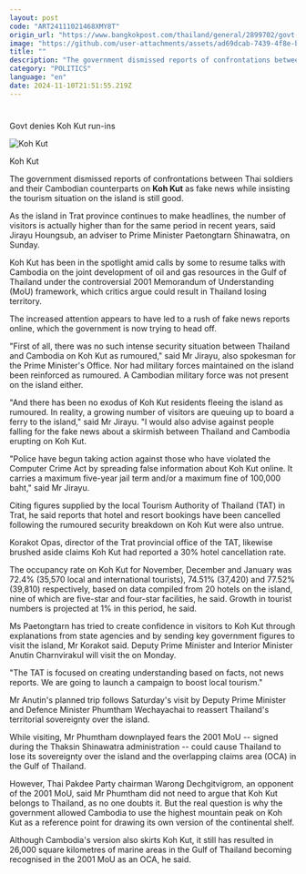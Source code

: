 ```yaml
---
layout: post
code: "ART24111021468XMY8T"
origin_url: "https://www.bangkokpost.com/thailand/general/2899702/govt-denies-koh-kut-run-ins"
image: "https://github.com/user-attachments/assets/ad69dcab-7439-4f8e-bf71-b8204f444c7f"
title: ""
description: "The government dismissed reports of confrontations between Thai soldiers and their Cambodian counterparts on  Koh Kut  as fake news while insisting the tourism situation on the island is still good."
category: "POLITICS"
language: "en"
date: 2024-11-10T21:51:55.219Z
---
```


# 

Govt denies Koh Kut run-ins

![Koh Kut](https://github.com/user-attachments/assets/78a18a5e-cd8c-4667-b01d-fcfc44e59fa2)

Koh Kut

The government dismissed reports of confrontations between Thai soldiers and their Cambodian counterparts on **Koh Kut** as fake news while insisting the tourism situation on the island is still good.

As the island in Trat province continues to make headlines, the number of visitors is actually higher than for the same period in recent years, said Jirayu Houngsub, an adviser to Prime Minister Paetongtarn Shinawatra, on Sunday.

Koh Kut has been in the spotlight amid calls by some to resume talks with Cambodia on the joint development of oil and gas resources in the Gulf of Thailand under the controversial 2001 Memorandum of Understanding (MoU) framework, which critics argue could result in Thailand losing territory.

The increased attention appears to have led to a rush of fake news reports online, which the government is now trying to head off.

"First of all, there was no such intense security situation between Thailand and Cambodia on Koh Kut as rumoured," said Mr Jirayu, also spokesman for the Prime Minister's Office. Nor had military forces maintained on the island been reinforced as rumoured. A Cambodian military force was not present on the island either.

"And there has been no exodus of Koh Kut residents fleeing the island as rumoured. In reality, a growing number of visitors are queuing up to board a ferry to the island," said Mr Jirayu. "I would also advise against people falling for the fake news about a skirmish between Thailand and Cambodia erupting on Koh Kut.

"Police have begun taking action against those who have violated the Computer Crime Act by spreading false information about Koh Kut online. It carries a maximum five-year jail term and/or a maximum fine of 100,000 baht," said Mr Jirayu.

Citing figures supplied by the local Tourism Authority of Thailand (TAT) in Trat, he said reports that hotel and resort bookings have been cancelled following the rumoured security breakdown on Koh Kut were also untrue.

Korakot Opas, director of the Trat provincial office of the TAT, likewise brushed aside claims Koh Kut had reported a 30% hotel cancellation rate.

The occupancy rate on Koh Kut for November, December and January was 72.4% (35,570 local and international tourists), 74.51% (37,420) and 77.52% (39,810) respectively, based on data compiled from 20 hotels on the island, nine of which are five-star and four-star facilities, he said. Growth in tourist numbers is projected at 1% in this period, he said.

Ms Paetongtarn has tried to create confidence in visitors to Koh Kut through explanations from state agencies and by sending key government figures to visit the island, Mr Korakot said. Deputy Prime Minister and Interior Minister Anutin Charnvirakul will visit the on Monday.

"The TAT is focused on creating understanding based on facts, not news reports. We are going to launch a campaign to boost local tourism."

Mr Anutin's planned trip follows Saturday's visit by Deputy Prime Minister and Defence Minister Phumtham Wechayachai to reassert Thailand's territorial sovereignty over the island.

While visiting, Mr Phumtham downplayed fears the 2001 MoU -- signed during the Thaksin Shinawatra administration -- could cause Thailand to lose its sovereignty over the island and the overlapping claims area (OCA) in the Gulf of Thailand.

However, Thai Pakdee Party chairman Warong Dechgitvigrom, an opponent of the 2001 MoU, said Mr Phumtham did not need to argue that Koh Kut belongs to Thailand, as no one doubts it. But the real question is why the government allowed Cambodia to use the highest mountain peak on Koh Kut as a reference point for drawing its own version of the continental shelf.

Although Cambodia's version also skirts Koh Kut, it still has resulted in 26,000 square kilometres of marine areas in the Gulf of Thailand becoming recognised in the 2001 MoU as an OCA, he said.